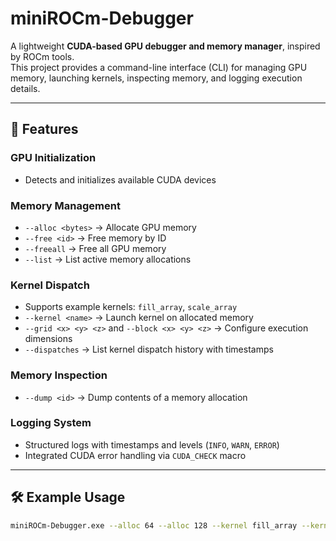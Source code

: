 # miniROCm-Debugger  

A lightweight **CUDA-based GPU debugger and memory manager**, inspired by ROCm tools.  
This project provides a command-line interface (CLI) for managing GPU memory, launching kernels, inspecting memory, and logging execution details.  

---

## 🚀 Features  

### GPU Initialization  
- Detects and initializes available CUDA devices  

### Memory Management  
- `--alloc <bytes>` → Allocate GPU memory  
- `--free <id>` → Free memory by ID  
- `--freeall` → Free all GPU memory  
- `--list` → List active memory allocations  

### Kernel Dispatch  
- Supports example kernels: `fill_array`, `scale_array`  
- `--kernel <name>` → Launch kernel on allocated memory  
- `--grid <x> <y> <z>` and `--block <x> <y> <z>` → Configure execution dimensions  
- `--dispatches` → List kernel dispatch history with timestamps  

### Memory Inspection  
- `--dump <id>` → Dump contents of a memory allocation  

### Logging System  
- Structured logs with timestamps and levels (`INFO`, `WARN`, `ERROR`)  
- Integrated CUDA error handling via `CUDA_CHECK` macro  

---

## 🛠️ Example Usage  

```bash
miniROCm-Debugger.exe --alloc 64 --alloc 128 --kernel fill_array --kernel scale_array --dump 1 --dump 2 --grid 2 2 1 --block 8 1 1 --dispatches --freeall







